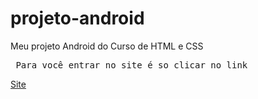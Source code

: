 # projeto-android
Meu projeto Android do Curso de HTML e CSS
<p>
<pre> Para você entrar no site é so clicar no link </pre>
<a href="https://erikerodrigues.github.io/projeto-android/">Site </a>
</p>
